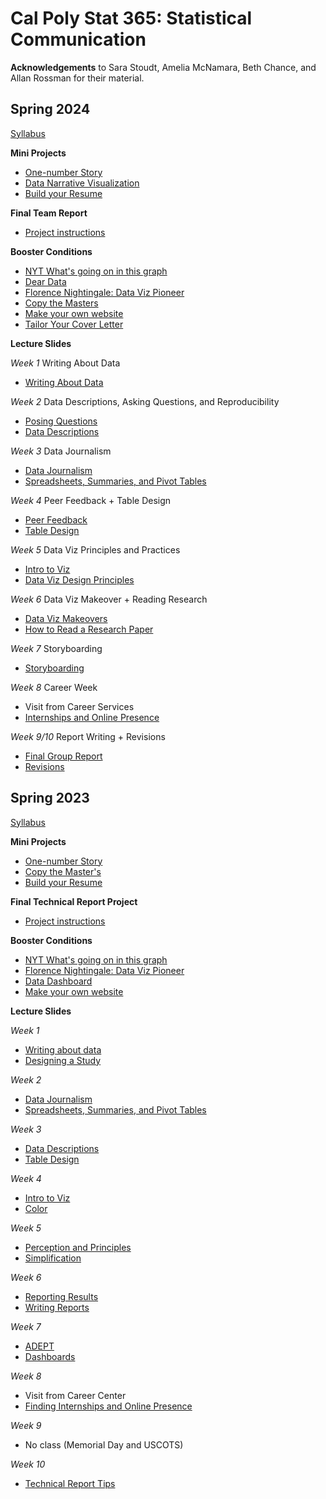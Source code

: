 # Cal Poly Stat 365: Statistical Communication
**Acknowledgements** to Sara Stoudt, Amelia McNamara, Beth Chance, and Allan Rossman for their material.

## Spring 2024

[Syllabus](https://earobinson95.github.io/stat365-calpoly/00-course-info/stat365-syllabus-S2024.html)

**Mini Projects**

+ [One-number Story](https://earobinson95.github.io/stat365-calpoly/2024/97-mini-projects/01-one-number-story/one-number-story.html)
+ [Data Narrative Visualization](https://earobinson95.github.io/stat365-calpoly/2024/97-mini-projects/02-stand-alone-graphic/stand-alone-graphic.html)
+ [Build your Resume](https://earobinson95.github.io/stat365-calpoly/2024/97-mini-projects/03-build-your-resume/build-your-resume.html)

**Final Team Report**

+ [Project instructions](https://earobinson95.github.io/stat365-calpoly/2024/99-final-project/final-project-instructions.html)

**Booster Conditions**

+ [NYT What's going on in this graph](https://earobinson95.github.io/stat365-calpoly/2024/98-grade-boosters/nyt-whats-going-on-in-this-graph.html)
+ [Dear Data](https://earobinson95.github.io/stat365-calpoly/2024/98-grade-boosters/dear-data.html)
+ [Florence Nightingale: Data Viz Pioneer](https://earobinson95.github.io/stat365-calpoly/2024/98-grade-boosters/florence-nighingale-data-viz-pioneer.html)
+ [Copy the Masters](https://earobinson95.github.io/stat365-calpoly/2024/98-grade-boosters/copy-the-masters.html)
+ [Make your own website](https://earobinson95.github.io/stat365-calpoly/2024/98-grade-boosters/make-your-own-website.html)
+ [Tailor Your Cover Letter](https://earobinson95.github.io/stat365-calpoly/2024/98-grade-boosters/tailor-your-coverletter.html)

**Lecture Slides**

*Week 1* Writing About Data

+ [Writing About Data](https://earobinson95.github.io/stat365-calpoly/2024/01-writing-about-data/011-writing-about-data.html#/title-slide)

*Week 2* Data Descriptions, Asking Questions, and Reproducibility

+ [Posing Questions](https://earobinson95.github.io/stat365-calpoly/2024/02-data-descriptions/021-posing-questions.html#/title-slide)
+ [Data Descriptions](https://earobinson95.github.io/stat365-calpoly/2024/02-data-descriptions/022-data-descriptions.html#/title-slide)

*Week 3* Data Journalism

+ [Data Journalism](https://earobinson95.github.io/stat365-calpoly/2024/03-data-journalism/021-data-journalism.html#/title-slide)
+ [Spreadsheets, Summaries, and Pivot Tables](https://earobinson95.github.io/stat365-calpoly/2024/03-data-journalism/022-spreadsheets-summaries-pivot-tables.html#/title-slide)

*Week 4* Peer Feedback + Table Design

+ [Peer Feedback](https://earobinson95.github.io/stat365-calpoly/2024/04-peer-edit-table-design/041-peer-editing.html#/title-slide)
+ [Table Design](https://earobinson95.github.io/stat365-calpoly/2024/04-peer-edit-table-design/042-table-design.html#/title-slide)

*Week 5* Data Viz Principles and Practices

+ [Intro to Viz](https://earobinson95.github.io/stat365-calpoly/2024/05-data-viz/041-intro-to-viz.html#/title-slide)
+ [Data Viz Design Principles](https://earobinson95.github.io/stat365-calpoly/2024/05-data-viz/042-design.html#/title-slide)

*Week 6* Data Viz Makeover + Reading Research

+ [Data Viz Makeovers](https://earobinson95.github.io/stat365-calpoly/2024/06-viz-makeovers-research-articles/061-data-viz-makeover-peer-review.html#/title-slide)
+ [How to Read a Research Paper](https://earobinson95.github.io/stat365-calpoly/2024/06-viz-makeovers-research-articles/062-research-papers.html#/title-slide)

*Week 7* Storyboarding

+ [Storyboarding](https://earobinson95.github.io/stat365-calpoly/2024/07-storyboarding/071-storyboarding.html#/title-slide)

*Week 8* Career Week

+ Visit from Career Services
+ [Internships and Online Presence](https://earobinson95.github.io/stat365-calpoly/2024/08-career/081-internships-and-online-presence.html#/title-slide)

*Week 9/10* Report Writing + Revisions

+ [Final Group Report](https://earobinson95.github.io/stat365-calpoly/2024/09-report-writing/091-final-report.html#/title-slide)
+ [Revisions](https://earobinson95.github.io/stat365-calpoly/2024/10-revisions/10-revisions.html#/title-slide)


## Spring 2023

[Syllabus](https://earobinson95.github.io/stat365-calpoly/00-course-info/stat365-syllabus-S2023.html)

**Mini Projects**

+ [One-number Story](https://earobinson95.github.io/stat365-calpoly/2023/97-mini-projects/one-number-story/one-number-story.html#peer-editing)
+ [Copy the Master's](https://earobinson95.github.io/stat365-calpoly/2023/97-mini-projects/copy-the-masters/copy-the-masters.html)
+ [Build your Resume](https://earobinson95.github.io/stat365-calpoly/2023/97-mini-projects/build-your-resume/build-your-resume.html)

**Final Technical Report Project**

+ [Project instructions](https://earobinson95.github.io/stat365-calpoly/2023/99-final-project/final-project-instructions.html)

**Booster Conditions**

+ [NYT What's going on in this graph](https://earobinson95.github.io/stat365-calpoly/2023/98-grade-boosters/nyt-whats-going-on-in-this-graph.html)
+ [Florence Nightingale: Data Viz Pioneer](https://earobinson95.github.io/stat365-calpoly/2023/98-grade-boosters/florence-nighingale-data-viz-pioneer.html)
+ [Data Dashboard](https://earobinson95.github.io/stat365-calpoly/2023/98-grade-boosters/data-dashboard.html)
+ [Make your own website](https://earobinson95.github.io/stat365-calpoly/2023/98-grade-boosters/make-your-own-website.html)

**Lecture Slides**

*Week 1*

+ [Writing about data](https://earobinson95.github.io/stat365-calpoly/2023/01-writing-about-data/011-writing-about-data.html#/title-slide)
+ [Designing a Study](https://earobinson95.github.io/stat365-calpoly/2023/01-writing-about-data/011-writing-about-data.html#/title-slide)

*Week 2*

+ [Data Journalism](https://earobinson95.github.io/stat365-calpoly/2023/02-data-journalism/021-data-journalism.html#/title-slide)
+ [Spreadsheets, Summaries, and Pivot Tables](https://earobinson95.github.io/stat365-calpoly/2023/02-data-journalism/022-spreadsheets-summaries-pivot-tables.html#/wednesday-april-12th)

*Week 3*

+ [Data Descriptions](https://earobinson95.github.io/stat365-calpoly/2023/03-data-descriptions/031-data-descriptions.html#/title-slide)
+ [Table Design](https://earobinson95.github.io/stat365-calpoly/2023/03-data-descriptions/032-table-design.html#/title-slide)

*Week 4*

+ [Intro to Viz](https://earobinson95.github.io/stat365-calpoly/2023/04-intro-to-viz/041-intro-to-viz.html#/title-slide)
+ [Color](https://earobinson95.github.io/stat365-calpoly/2023/04-intro-to-viz/042-colors.html#/title-slide)

*Week 5*

+ [Perception and Principles](https://canvas.calpoly.edu/courses/98871/modules/items/2861444)
+ [Simplification](https://earobinson95.github.io/stat365-calpoly/2023/05-data-viz-principles/051-perception-and-principles.html#/title-slide)

*Week 6*

+ [Reporting Results](https://earobinson95.github.io/stat365-calpoly/2023/06-statistical-tendencies/061-statistical-tendencies.html#/title-slide)
+ [Writing Reports](https://earobinson95.github.io/stat365-calpoly/2023/06-statistical-tendencies/062-writing-reports.html#/title-slide)

*Week 7*

+ [ADEPT](https://earobinson95.github.io/stat365-calpoly/2023/07-adept-and-dashboards/071-adept.html#/title-slide)
+ [Dashboards](https://earobinson95.github.io/stat365-calpoly/2023/07-adept-and-dashboards/72-dashboards.html#/title-slide)

*Week 8*

+ Visit from Career Center
+ [Finding Internships and Online Presence](https://earobinson95.github.io/stat365-calpoly/2023/08-career-week/082-internships-and-online-presence.html#/title-slide)

*Week 9*

+ No class (Memorial Day and USCOTS)

*Week 10*

+ [Technical Report Tips](https://earobinson95.github.io/stat365-calpoly/2023/10-final-project/101-final-technical-report.html#/title-slide)